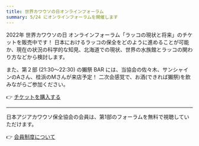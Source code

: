 ```yaml
---
title: 世界カワウソの日オンラインフォーラム
summary: 5/24 にオンラインフォーラムを開催します
---
```

2022年 世界カワウソの日 オンラインフォーラム「ラッコの現状と将来」のチケットを販売中です！
日本におけるラッコの保全をどのように進めることが可能か、現在の状況の科学的な知見、北海道での現状、世界の水族館とラッコの関わり方などから検討します。

また、第２部 (21:30～22:30) の獺祭 BAR には、当協会の佐々木、サンシャインのAさん、桂浜のMさんが来店予定！
二次会感覚で、お酒(できれば獺祭)を飲みながらご参加ください。

👉 [チケットを購入する](https://peatix.com/event/3247784)

---

日本アジアカワウソ保全協会の会員は、第1部のフォーラムを無料で視聴していただけます。

👉 [会員制度について](https://ocsj.asia/join-us/)
